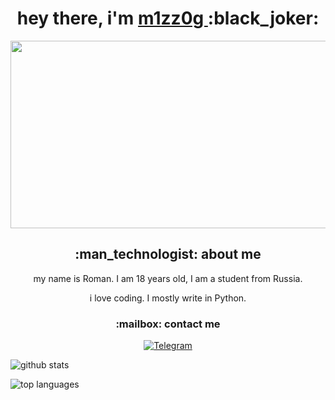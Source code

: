 <h1 align="center"> hey there, i'm <a href="https://github.com/m1zz0g">m1zz0g </a> :black_joker:
</h1>

<p align="center">
  <img src="https://media.giphy.com/media/dWesBcTLavkZuG35MI/giphy.gif" width="600" height="300"/>
</p>

<h2 align="center"> :man_technologist: about me</h2>
<p align="center"> my name is Roman. I am 18 years old, I am a student from Russia.</p>
<p align="center"> i love coding. I mostly write in Python.</p>

<h3 align="center"> :mailbox: contact me</h3>
<p align="center"> 
  <a href="https://t.me/m1zz0g">
    <img src="https://img.shields.io/badge/-Telegram-black?style=flat&logo=telegram" alt="Telegram"/>
  </a>
</p>

![github stats](https://github-readme-stats.vercel.app/api?username=m1zz0g&show_icons=true&title_color=f6c32c&icon_color=f6c32c&text_color=9f9f9f&bg_color=151515&count_private=true)

![top languages](https://github-readme-stats.vercel.app/api/top-langs/?username=m1zz0g&show_icons=true&title_color=f6c32c&icon_color=f6c32c&text_color=9f9f9f&bg_color=151515&count_private=true&layout=compact)
